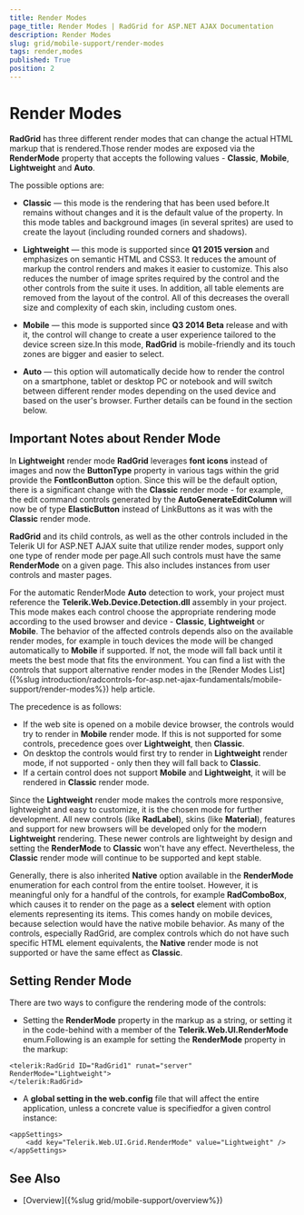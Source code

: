 ```yaml
---
title: Render Modes
page_title: Render Modes | RadGrid for ASP.NET AJAX Documentation
description: Render Modes
slug: grid/mobile-support/render-modes
tags: render,modes
published: True
position: 2
---
```


# Render Modes



**RadGrid** has three different render modes that can change the actual HTML markup that is rendered.Those render modes are exposed via the **RenderMode** property that accepts the following values - **Classic**, **Mobile**, **Lightweight** and **Auto**.

The possible options are:

* **Classic** — this mode is the rendering that has been used before.It remains without changes and it is the default value of the property.	In this mode tables and background images (in several sprites) are used to create	the layout (including rounded corners and shadows).

* **Lightweight** — this mode is supported since **Q1 2015 version** and emphasizes on semantic HTML and CSS3. It reduces the amount of markup the control renders	and makes it easier to customize. This also reduces the number of image sprites required by the control and the other controls from the suite it uses. In addition, all table elements are removed from the layout of the control.	All of this decreases the overall size and complexity of each skin, including custom ones.

* **Mobile** — this mode is supported since **Q3 2014 Beta** release	and with it, the control will change to create a user experience tailored to the device screen size.In this mode, **RadGrid** is mobile-friendly and its touch zones are bigger and easier to select.

* **Auto** — this option will automatically decide how to render the control on a smartphone, tablet or desktop PC or notebook and will switch between different render modes depending on the used device and based on the user's browser. Further details can be found in the section below.

## Important Notes about Render Mode

In **Lightweight** render mode **RadGrid** leverages **font icons** instead of images and now the **ButtonType** property in various tags within the grid provide the **FontIconButton** option. Since this will be the default option, there is a significant change with the **Classic** render mode - for example, the edit command controls generated by the **AutoGenerateEditColumn** will now be of type **ElasticButton** instead of LinkButtons as it was with the **Classic** render mode.

**RadGrid** and its child controls, as well as the other controls included in the	Telerik UI for ASP.NET AJAX suite that utilize render modes, support only one type of render mode per page.All such controls must have the same **RenderMode** on a given page. This also includes instances from user controls and master pages.

For the automatic RenderMode **Auto** detection to work, your project must reference the **Telerik.Web.Device.Detection.dll** assembly in your project. This mode makes each control choose the appropriate rendering mode according to the used browser and device - **Classic**, **Lightweight** or **Mobile**. The behavior of the affected controls depends also on the available render modes, for example in touch devices the mode will be changed automatically to **Mobile** if supported. If not, the mode will fall back until it meets the best mode that fits the environment.
You can find a list with the controls that support alternative render modes in the [Render Modes List]({%slug introduction/radcontrols-for-asp.net-ajax-fundamentals/mobile-support/render-modes%}) help article.

The precedence is as follows:
* If the web site is opened on a mobile device browser, the controls would try to render in **Mobile** render mode. If this is not supported for some controls, precedence goes over **Lightweight**, then **Classic**.
* On desktop the controls would first try to render in **Lightweight** render mode, if not supported - only then they will fall back to **Classic**.
* If a certain control does not support **Mobile** and **Lightweight**, it will be rendered in **Classic** render mode.

Since the **Lightweight** render mode makes the controls more responsive, lightweight and easy to customize, it is the chosen mode for further development. All new controls (like **RadLabel**), skins (like **Material**), features and support for new browsers will be developed only for the modern **Lightweight** rendering. These newer controls are lightweight by design and setting the **RenderMode** to **Classic** won't have any effect. Nevertheless, the **Classic** render mode will continue to be supported and kept stable.

Generally, there is also inherited **Native** option available in the **RenderMode** enumeration for each control from the entire toolset. However, it is meaningful only for a handful of the controls, for example **RadComboBox**, which causes it to render on the page as a **select** element with option elements representing its items. This comes handy on mobile devices, because selection would have the native mobile behavior. As many of the controls, especially RadGrid, are complex controls which do not have such specific HTML element equivalents, the **Native** render mode is not supported or have the same effect as **Classic**.

## Setting Render Mode

There are two ways to configure the rendering mode of the controls:

* Setting the **RenderMode** property in the markup as a string, or setting it in the code-behind with a member	of the **Telerik.Web.UI.RenderMode** enum.Following is an example for setting the **RenderMode** property in the markup:

````ASP.NET
<telerik:RadGrid ID="RadGrid1" runat="server" RenderMode="Lightweight">
</telerik:RadGrid>
````



* A **global setting in the web.config** file that will affect the entire application, unless a concrete value is specifiedfor a given control instance:

````ASP.NET
<appSettings>
	<add key="Telerik.Web.UI.Grid.RenderMode" value="Lightweight" />
</appSettings>
````


## See Also

 * [Overview]({%slug grid/mobile-support/overview%})
